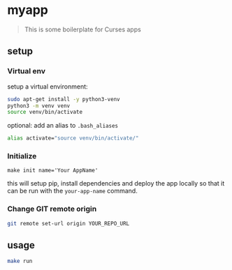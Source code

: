 myapp
===

> This is some boilerplate for Curses apps

setup
---

### Virtual env

setup a virtual environment:
```bash
sudo apt-get install -y python3-venv
python3 -m venv venv
source venv/bin/activate
```

optional: add an alias to ``.bash_aliases``
```bash
alias activate="source venv/bin/activate/"
```

### Initialize

```make init name='Your AppName'```

this will setup pip, install dependencies and deploy the app locally
so that it can be run with the ``your-app-name`` command.

### Change GIT remote origin

```bash
git remote set-url origin YOUR_REPO_URL
```

usage
---

```bash
make run
```
